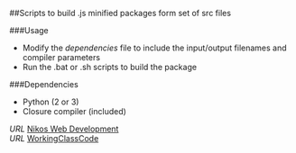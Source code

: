 ##Scripts to build .js minified packages form set of src files

###Usage

* Modify the *dependencies* file to include the input/output filenames and compiler parameters
* Run the .bat or .sh scripts to build the package

###Dependencies

* Python (2 or 3)
* Closure compiler (included)


*URL* [Nikos Web Development](http://nikos-web-development.netai.net/ "Nikos Web Development")  
*URL* [WorkingClassCode](http://workingclasscode.uphero.com/ "Working Class Code")  

